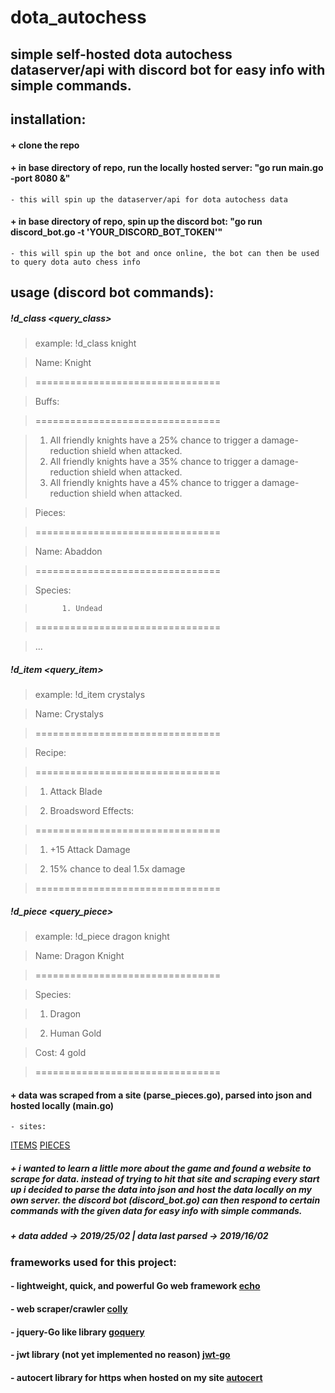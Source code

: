 # dota_autochess

## simple self-hosted dota autochess dataserver/api with discord bot for easy info with simple commands. 


## installation:
#### + clone the repo
#### + in base directory of repo, run the locally hosted server: "go run main.go -port 8080 &"
	- this will spin up the dataserver/api for dota autochess data
#### + in base directory of repo, spin up the discord bot: "go run discord_bot.go -t 'YOUR_DISCORD_BOT_TOKEN'" 
	- this will spin up the bot and once online, the bot can then be used to query dota auto chess info

## usage (discord bot commands):
##### !d_class <query_class>
> example: !d_class knight


> 	Name: Knight

> 	================================


> 	Buffs:

> 	================================

>    1. All friendly knights have a 25% chance to trigger a damage-reduction shield when attacked.
>    2. All friendly knights have a 35% chance to trigger a damage-reduction shield when attacked.
>    3. All friendly knights have a 45% chance to trigger a damage-reduction shield when attacked.


> 	Pieces:

> 	================================


> 	Name: Abaddon

> 	================================


> 	Species:

>    		1. Undead

>	================================

> 	...


##### !d_item <query_item>
> example: !d_item crystalys

> Name: Crystalys


> ================================



> Recipe:

> ================================

> 1. Attack Blade
   
> 2. Broadsword
Effects:
 

> ================================
 

> 1. +15 Attack Damage

> 2. 15% chance to deal 1.5x damage


> ================================



##### !d_piece <query_piece>
> example: !d_piece dragon knight

> Name: Dragon Knight


> ================================


> Species:


> 1. Dragon

> 2. Human
Gold 

> Cost: 4 gold


> ================================

#### + data was scraped from a site (parse_pieces.go), parsed into json and hosted locally (main.go) 
	- sites: 
[ITEMS](https://www.esportstales.com/dota-2/auto-chess-item-stats-combinations-and-upgrades)
[PIECES](https://www.esportstales.com/dota-2/auto-chess-class-and-species-hero-synergy-list)

##### + i wanted to learn a little more about the game and found a website to scrape for data. instead of trying to hit that site and scraping every start up i decided to parse the data into json and host the data locally on my own server. the discord bot (discord_bot.go) can then respond to certain commands with the given data for easy info with simple commands.

##### + data added -> 2019/25/02 | data last parsed -> 2019/16/02

### frameworks used for this project:
#### - lightweight, quick, and powerful Go web framework [echo](https://github.com/labstack/echo) 
#### - web scraper/crawler [colly](https://github.com/gocolly/colly)
#### - jquery-Go like library [goquery](https://github.com/PuerkitoBio/goquery)
#### - jwt library (not yet implemented no reason) [jwt-go](https://github.com/dgrijalva/jwt-go)
#### - autocert library for https when hosted on my site [autocert](https://golang.org/x/crypto/acme/autocert)
